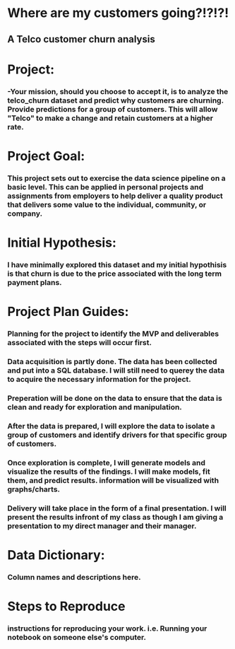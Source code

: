 # Where are my customers going?!?!?!
## A Telco customer churn analysis

# Project:
### -Your mission, should you choose to accept it, is to analyze the telco_churn dataset and predict why customers are churning. Provide predictions for a group of customers. This will allow "Telco" to make a change and retain customers at a higher rate. 

# Project Goal:
### This project sets out to exercise the data science pipeline on a basic level. This can be applied in personal projects and assignments from employers to help deliver a quality product that delivers some value to the individual, community, or company.

# Initial Hypothesis:
### I have minimally explored this dataset and my initial hypothisis is that churn is due to the price associated with the long term payment plans.

# Project Plan Guides:
### Planning for the project to identify the MVP and deliverables associated with the steps will occur first.
### Data acquisition is partly done. The data has been collected and put into a SQL database. I will still need to querey the data to acquire the necessary information for the project.
### Preperation will be done on the data to ensure that the data is clean and ready for exploration and manipulation.
### After the data is prepared, I will explore the data to isolate a group of customers and identify drivers for that specific group of customers.
### Once exploration is complete, I will generate models and visualize the results of the findings. I will make models, fit them, and predict results. information will be visualized with graphs/charts.
### Delivery will take place in the form of a final presentation. I will present the results infront of my class as though I am giving a presentation to my direct manager and their manager.

# Data Dictionary:
### Column names and descriptions here.

# Steps to Reproduce
### instructions for reproducing your work. i.e. Running your notebook on someone else's computer.
